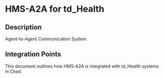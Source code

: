 # HMS-A2A for td_Health

## Description

Agent-to-Agent Communication System

## Integration Points

This document outlines how HMS-A2A is integrated with td_Health systems in Chad.
